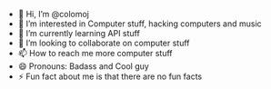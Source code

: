 - 👋 Hi, I’m @colomoj
- 👀 I’m interested in Computer stuff, hacking computers and music
- 🌱 I’m currently learning API stuff 
- 💞️ I’m looking to collaborate on computer stuff
- 📫 How to reach me more computer stuff
- 😄 Pronouns: Badass and Cool guy
- ⚡ Fun fact about me is that there are no fun facts

<!---
colomoj/colomoj is a ✨ special ✨ repository because its `README.md` (this file) appears on your GitHub profile.
You can click the Preview link to take a look at your changes.
--->
